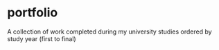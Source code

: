 # portfolio
A collection of work completed during my university studies ordered by study year (first to final)
